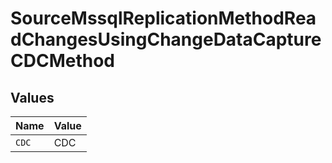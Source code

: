 # SourceMssqlReplicationMethodReadChangesUsingChangeDataCaptureCDCMethod


## Values

| Name  | Value |
| ----- | ----- |
| `CDC` | CDC   |
